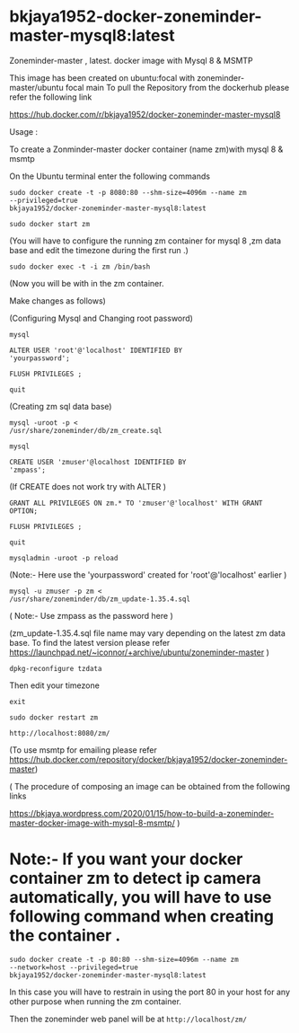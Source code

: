 # bkjaya1952-docker-zoneminder-master-mysql8:latest
Zoneminder-master , latest. docker image with Mysql 8 &amp; MSMTP


This image has been created on ubuntu:focal with zoneminder-master/ubuntu focal main
To pull the Repository from the dockerhub
please refer the following link

https://hub.docker.com/r/bkjaya1952/docker-zoneminder-master-mysql8


Usage :

To create a Zonminder-master docker container (name zm)with mysql 8 & msmtp

On the Ubuntu terminal enter the following commands

<code>sudo docker create -t -p 8080:80 --shm-size=4096m --name zm --privileged=true bkjaya1952/docker-zoneminder-master-mysql8:latest</code>

<code>sudo docker start zm</code>

(You will have to configure the running zm container for mysql 8 ,zm data base and edit the timezone  during the first run .)

<code>sudo docker exec -t -i zm /bin/bash</code>

(Now  you will be with in the zm container.

Make changes as follows)

(Configuring Mysql and Changing  root password)

<code>mysql</code>

<code>ALTER USER 'root'@'localhost' IDENTIFIED BY 'yourpassword';</code>


<code>FLUSH PRIVILEGES ;</code>

<code>quit</code>

(Creating zm sql data base)

<code>mysql -uroot -p < /usr/share/zoneminder/db/zm_create.sql</code>

<code>mysql</code>

<code>CREATE USER 'zmuser'@localhost IDENTIFIED BY 'zmpass';</code>

(If CREATE does not work try with ALTER )

<code>GRANT ALL PRIVILEGES ON zm.* TO 'zmuser'@'localhost' WITH GRANT OPTION;</code>

<code>FLUSH PRIVILEGES ;</code>

<code>quit</code>

<code>mysqladmin -uroot -p reload</code>

(Note:- Here use the 'yourpassword' created for 'root'@'localhost' earlier )

<code>mysql -u zmuser -p zm < /usr/share/zoneminder/db/zm_update-1.35.4.sql</code>

( Note:- Use zmpass as the password here )

(zm_update-1.35.4.sql file name may vary depending on the latest zm data base. To find the latest version please refer https://launchpad.net/~iconnor/+archive/ubuntu/zoneminder-master )

<code>dpkg-reconfigure tzdata</code>

Then edit your timezone

<code>exit</code>

<code>sudo docker restart zm</code>

<code>http://localhost:8080/zm/</code>

(To use msmtp for emailing please refer https://hub.docker.com/repository/docker/bkjaya1952/docker-zoneminder-master)

( The procedure of  composing an image can be obtained from the following links

https://bkjaya.wordpress.com/2020/01/15/how-to-build-a-zoneminder-master-docker-image-with-mysql-8-msmtp/  )

# Note:- If you want your docker container zm to detect ip camera automatically, you will have to use following command when creating the container .

<code>sudo docker create -t -p 80:80 --shm-size=4096m --name zm --network=host --privileged=true bkjaya1952/docker-zoneminder-master-mysql8:latest</code>

In this case you will have to restrain in using the port 80 in your host for any other purpose when running the zm container.

Then the zoneminder web panel will be at <code>http://localhost/zm/</code>


